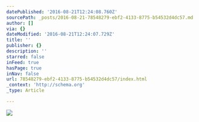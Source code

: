 ```yaml
---
datePublished: '2016-08-21T12:24:08.760Z'
sourcePath: _posts/2016-08-21-78548279-ebf2-4133-8775-b54532d4dc57.md
author: []
via: {}
dateModified: '2016-08-21T12:24:07.729Z'
title: ''
publisher: {}
description: ''
starred: false
inFeed: true
hasPage: true
inNav: false
url: 78548279-ebf2-4133-8775-b54532d4dc57/index.html
_context: 'http://schema.org'
_type: Article

---
```

![](https://the-grid-user-content.s3-us-west-2.amazonaws.com/71564b32-43eb-4bfc-b484-ffefae618e35.jpg)